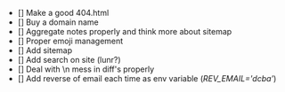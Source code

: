 - [] Make a good 404.html
- [] Buy a domain name
- [] Aggregate notes properly and think more about sitemap
- [] Proper emoji management
- [] Add sitemap
- [] Add search on site (lunr?)
- [] Deal with \n mess in diff's properly
- [] Add reverse of email each time as env variable (*REV_EMAIL='dcba'*)